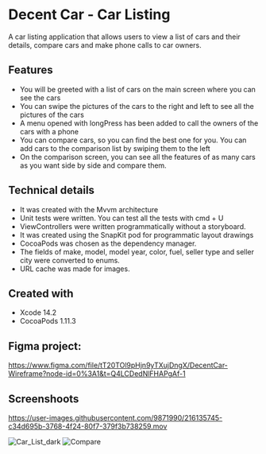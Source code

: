 # Decent Car - Car Listing
A car listing application that allows users to view a list of cars and their details, compare cars and make phone calls to car owners.

## Features
* You will be greeted with a list of cars on the main screen where you can see the cars
* You can swipe the pictures of the cars to the right and left to see all the pictures of the cars
* A menu opened with longPress has been added to call the owners of the cars with a phone
* You can compare cars, so you can find the best one for you. You can add cars to the comparison list by swiping them to the left
* On the comparison screen, you can see all the features of as many cars as you want side by side and compare them.

## Technical details
* It was created with the Mvvm architecture
* Unit tests were written. You can test all the tests with cmd + U
* ViewControllers were written programmatically without a storyboard.
* It was created using the SnapKit pod for programmatic layout drawings
* CocoaPods was chosen as the dependency manager.
* The fields of make, model, model year, color, fuel, seller type and seller city were converted to enums.
* URL cache was made for images.

## Created with
* Xcode 14.2
* CocoaPods 1.11.3

## Figma project: 
https://www.figma.com/file/tT20TOl9pHjn9yTXujDngX/DecentCar-Wireframe?node-id=0%3A1&t=Q4LCDedNlFHAPgAf-1

## Screenshoots

https://user-images.githubusercontent.com/9871990/216135745-c34d695b-3768-4f24-80f7-379f3b738259.mov

![Car_List_dark](https://user-images.githubusercontent.com/9871990/216136637-600913ae-8341-4354-9b2a-3c536f6341d3.jpeg)
![Compare](https://user-images.githubusercontent.com/9871990/216136674-8e19d47c-adbe-411e-9946-cff4560b2e0f.png)

